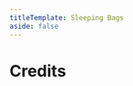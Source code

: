 ```yaml
---
titleTemplate: Sleeping Bags
aside: false
---
```


# Credits

<Credits :credits="credits"/>

<script setup>
const credits = [
  {
    element: { name: "Chinese Simplified (China) translation" },
    name: {
      name: "Imbarainbow",
      link: "https://github.com/Imbarainbow",
    },
  },
  {
    element: { name: "Russian translation" },
    name: {
      name: "cyber01",
      link: "https://github.com/cyber01",
    },
  },
  {
    element: { name: "Polish translation" },
    name: {
      name: "avehh",
      link: "https://github.com/avehh",
    },
  },
  {
    element: { name: "Ukrainian translation" },
    name: {
      name: "unroman",
      link: "https://github.com/unroman",
    },
  },
  {
    element: { name: "Mexican Spanish translation" },
    name: {
      name: "CANALETA",
      link: "https://github.com/CANALETA",
    },
  },
];
</script>
